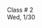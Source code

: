 <div class="lecture2">


<div class="column_date">
<p markdown="block">

Class # 2 <br>
Wed, 1/30


</p>
</div>

<div class="column_materials">
<p markdown="block">

<!--

[History of Open Source](slides/week1/history.html)  

- [The Cathedral and the Bazaar](http://www.catb.org/~esr/writings/cathedral-bazaar/cathedral-bazaar/index.html) by Eric S Raymond <br>[PDF](http://www.unterstein.net/su/docs/CathBaz.pdf)

- [Why Open Source Misses the Point of Free Software](http://www.gnu.org/philosophy/open-source-misses-the-point.html) by Richard Stallman

- [GitHub Markdown Cheatsheet](https://github.com/adam-p/markdown-here/wiki/Markdown-Cheatsheet)

-->
</p>
</div>

<div class="column_assign">
<p markdown="block">
<!--
- read the materials posted for class 1 and 2 (note that some of them may be linked to
from the slides).

- setup your course blog (due Jan. 28, midnight):
    - locate your repository in the class organization, it should be called __YOUR_NETID-weekly__  
    - goto Settings and scroll down to GitHub Pages section
    - switch the __None__ option to __master branch__
    - edit the about.md file to include some information about yourself
    (make sure that you are using mardown to format this page)
- make your first post (due Jan. 28, midnight)
    - in the `_posts` directory, edit `2018-01-28-week01.md` file to update your first
    week blog post
    - answer the following points in your post (each item should be in its own section)
        - __open source__ (what do YOU think about when you hear the term "open source"?
        what are some advantages of open vs. closed source, what are some potential
        problems with open source?)
        - __projects__: list names of four open source projects that you regularly use or that influenced you in some way in the past; give brief descriptions for each, explain why you use it and what the alternatives might be (note, the projects do not have to be source code based)
        - __questions for Tom__: come up with two (or more) questions that you
        would like to ask
        Tom Callaway from RedHat when he visits the class next week

-->         

</p>
</div>

</div>
